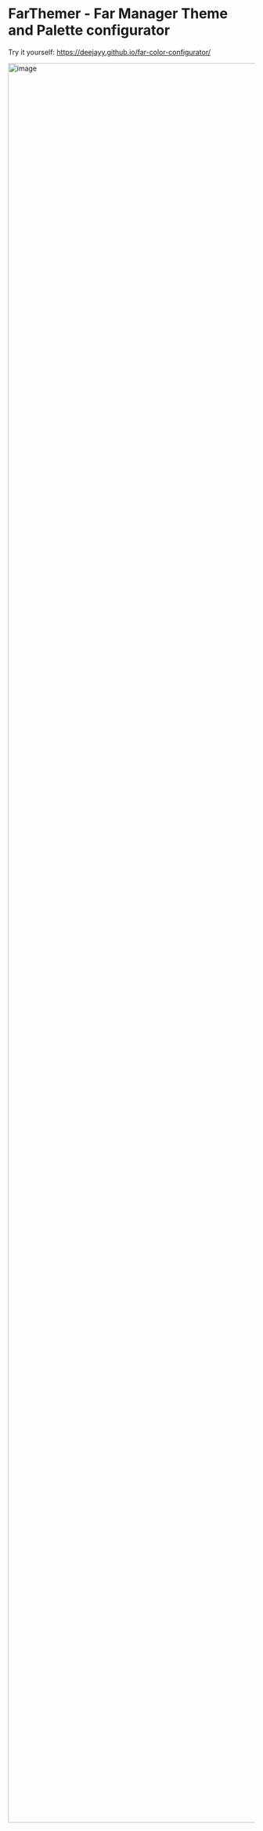 # FarThemer - Far Manager Theme and Palette configurator

Try it yourself: https://deejayy.github.io/far-color-configurator/

<img width="6292" height="3584" alt="image" src="https://github.com/user-attachments/assets/bf867928-1414-4d44-af6a-8526287469ff" />

